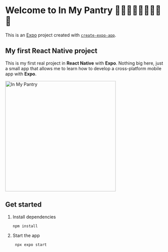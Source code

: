 # Welcome to In My Pantry 👋🍓🫘🧈🍌🌿🍞🍦🍪

This is an [Expo](https://expo.dev) project created with [`create-expo-app`](https://www.npmjs.com/package/create-expo-app).

## My first React Native project

This is my first real project in **React Native** with **Expo**. Nothing big here, just a small app that allows me to learn how to develop a cross-platform mobile app with **Expo**.

<img src="https://github.com/user-attachments/assets/38f05c4f-73c0-4e01-96c3-28a155f41cf1" alt="In My Pantry" width="350">

## Get started

1. Install dependencies

   ```bash
   npm install
   ```

2. Start the app

   ```bash
    npx expo start
   ```
